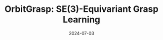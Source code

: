 ---
title: "OrbitGrasp: SE(3)-Equivariant Grasp Learning"
collection: publications
permalink: /publication/orbitgrasp
excerpt: 'Grasping via a novel normal-based approach leveraging SE(3) Equivariance and Spherical Harmonics.'
date: 2024-07-03
venue: 'Proceedings of the 8th Conference on Robot Learning, 2024'
paperurl: 'https://arxiv.org/pdf/2407.03531'
---